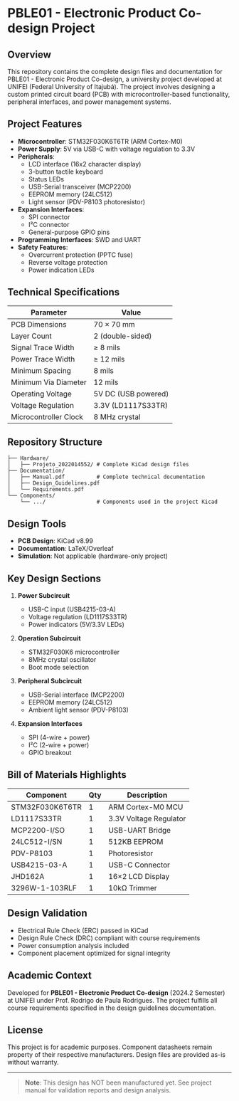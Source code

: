 # PBLE01 - Electronic Product Co-design Project

## Overview
This repository contains the complete design files and documentation for PBLE01 - Electronic Product Co-design, a university project developed at UNIFEI (Federal University of Itajubá). The project involves designing a custom printed circuit board (PCB) with microcontroller-based functionality, peripheral interfaces, and power management systems.

## Project Features
- **Microcontroller**: STM32F030K6T6TR (ARM Cortex-M0)
- **Power Supply**: 5V via USB-C with voltage regulation to 3.3V
- **Peripherals**:
  - LCD interface (16x2 character display)
  - 3-button tactile keyboard
  - Status LEDs
  - USB-Serial transceiver (MCP2200)
  - EEPROM memory (24LC512)
  - Light sensor (PDV-P8103 photoresistor)
- **Expansion Interfaces**:
  - SPI connector
  - I²C connector
  - General-purpose GPIO pins
- **Programming Interfaces**: SWD and UART
- **Safety Features**:
  - Overcurrent protection (PPTC fuse)
  - Reverse voltage protection
  - Power indication LEDs

## Technical Specifications
| Parameter             | Value               |
|-----------------------|---------------------|
| PCB Dimensions        | 70 × 70 mm          |
| Layer Count           | 2 (double-sided)    |
| Signal Trace Width    | ≥ 8 mils            |
| Power Trace Width     | ≥ 12 mils           |
| Minimum Spacing       | 8 mils              |
| Minimum Via Diameter  | 12 mils             |
| Operating Voltage     | 5V DC (USB powered) |
| Voltage Regulation    | 3.3V (LD1117S33TR)  |
| Microcontroller Clock | 8 MHz crystal       |

## Repository Structure

```
├── Hardware/
│   ├── Projeto_2022014552/ # Complete KiCad design files
├── Documentation/
│   ├── Manual.pdf          # Complete technical documentation
│   ├── Design_Guidelines.pdf
│   └── Requirements.pdf
└── Components/
    └── .../                # Components used in the project Kicad
```

## Design Tools
- **PCB Design**: KiCad v8.99
- **Documentation**: LaTeX/Overleaf
- **Simulation**: Not applicable (hardware-only project)

## Key Design Sections
1. **Power Subcircuit**  
   - USB-C input (USB4215-03-A)
   - Voltage regulation (LD1117S33TR)
   - Power indicators (5V/3.3V LEDs)

2. **Operation Subcircuit**  
   - STM32F030K6 microcontroller
   - 8MHz crystal oscillator
   - Boot mode selection

3. **Peripheral Subcircuit**  
   - USB-Serial interface (MCP2200)
   - EEPROM memory (24LC512)
   - Ambient light sensor (PDV-P8103)

4. **Expansion Interfaces**  
   - SPI (4-wire + power)
   - I²C (2-wire + power)
   - GPIO breakout

## Bill of Materials Highlights
| Component       | Qty | Description            |
|-----------------|-----|------------------------|
| STM32F030K6T6TR | 1   | ARM Cortex-M0 MCU      |
| LD1117S33TR     | 1   | 3.3V Voltage Regulator |
| MCP2200-I/SO    | 1   | USB-UART Bridge        |
| 24LC512-I/SN    | 1   | 512KB EEPROM           |
| PDV-P8103       | 1   | Photoresistor          |
| USB4215-03-A    | 1   | USB-C Connector        |
| JHD162A         | 1   | 16×2 LCD Display       |
| 3296W-1-103RLF  | 1   | 10kΩ Trimmer           |

## Design Validation
- Electrical Rule Check (ERC) passed in KiCad
- Design Rule Check (DRC) compliant with course requirements
- Power consumption analysis included
- Component placement optimized for signal integrity

## Academic Context
Developed for **PBLE01 - Electronic Product Co-design** (2024.2 Semester) at UNIFEI under Prof. Rodrigo de Paula Rodrigues. The project fulfills all course requirements specified in the design guidelines documentation.

## License
This project is for academic purposes. Component datasheets remain property of their respective manufacturers. Design files are provided as-is without warranty.

---

> **Note**: This design has NOT been manufactured yet. See project manual for validation reports and design analysis.